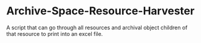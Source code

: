 # Archive-Space-Resource-Harvester
A script that can go through all resources and archival object children of that resource to print into an excel file.
